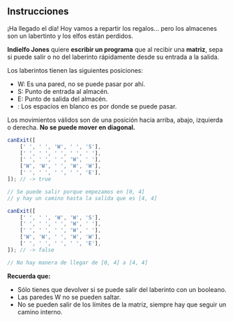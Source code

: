 ## Instrucciones

¡Ha llegado el día! Hoy vamos a repartir los regalos… pero los almacenes son un labertinto y los elfos están perdidos.

**Indielfo Jones** quiere **escribir un programa** que al recibir una **matriz**, sepa si puede salir o no del laberinto rápidamente desde su entrada a la salida.

Los laberintos tienen las siguientes posiciones:

- W: Es una pared, no se puede pasar por ahí.
- S: Punto de entrada al almacén.
- E: Punto de salida del almacén.
- : Los espacios en blanco es por donde se puede pasar.

Los movimientos válidos son de una posición hacia arriba, abajo, izquierda o derecha. **No se puede mover en diagonal.**

```js
canExit([
	[' ', ' ', 'W', ' ', 'S'],
	[' ', ' ', ' ', ' ', ' '],
	[' ', ' ', ' ', 'W', ' '],
	['W', 'W', ' ', 'W', 'W'],
	[' ', ' ', ' ', ' ', 'E'],
]); // -> true

// Se puede salir porque empezamos en [0, 4]
// y hay un camino hasta la salida que es [4, 4]

canExit([
	[' ', ' ', 'W', 'W', 'S'],
	[' ', ' ', ' ', 'W', ' '],
	[' ', ' ', ' ', 'W', ' '],
	['W', 'W', ' ', 'W', 'W'],
	[' ', ' ', ' ', ' ', 'E'],
]); // -> false

// No hay manera de llegar de [0, 4] a [4, 4]
```

**Recuerda que:**

- Sólo tienes que devolver si se puede salir del laberinto con un booleano.
- Las paredes W no se pueden saltar.
- No se pueden salir de los límites de la matriz, siempre hay que seguir un camino interno.
